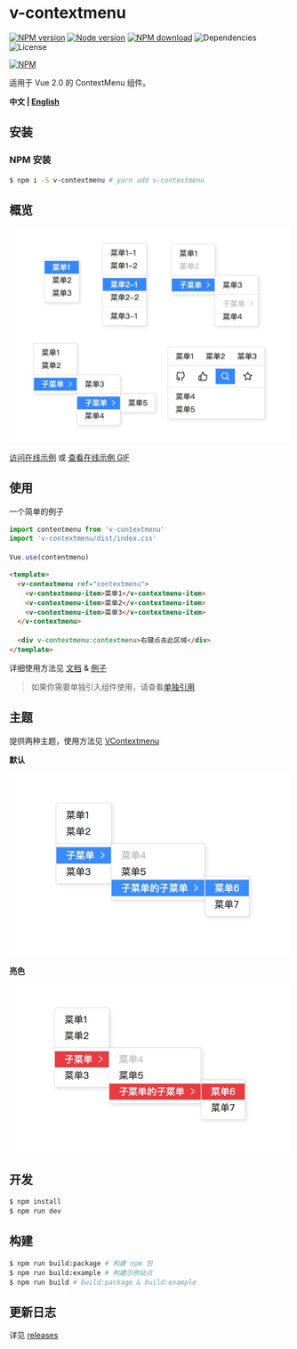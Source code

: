 # v-contextmenu

[![NPM version][badge-npm-version]][url-npm]
[![Node version][badge-node-version]][url-npm]
[![NPM download][badge-npm-download]][url-npm]
![Dependencies][badge-dependencies]
![License][badge-license]

[![NPM][image-npm]][url-npm]

适用于 Vue 2.0 的 ContextMenu 组件。

**中文 | [English](./README_en.md)**

## 安装

<!-- ### CDN 引入

可通过 [unpkg.com/v-contextmenu](https://unpkg.com/v-contextmenu/) 获取最新版本的资源，在页面中引入相应 js 和 css 文件即可。 -->

<!-- ``` html -->
<!-- 引入样式 -->
<!-- <link rel="stylesheet" href="https://unpkg.com/v-contextmenu/dist/index.css"> -->
<!-- 引入组件库 -->
<!-- <script src="https://unpkg.com/v-contextmenu/dist/index.js"></script>
``` -->

<!-- > 建议使用 NPM 安装 -->

### NPM 安装

```bash
$ npm i -S v-contextmenu # yarn add v-contextmenu
```

## 概览

![概览](./docs/images/gallery.jpg)

[访问在线示例](https://xbt1.github.io/v-contextmenu) 或 [查看在线示例 GIF](./docs/images/example.gif)

## 使用

一个简单的例子

```javascript
import contentmenu from 'v-contextmenu'
import 'v-contextmenu/dist/index.css'

Vue.use(contentmenu)
```

```html
<template>
  <v-contextmenu ref="contextmenu">
    <v-contextmenu-item>菜单1</v-contextmenu-item>
    <v-contextmenu-item>菜单2</v-contextmenu-item>
    <v-contextmenu-item>菜单3</v-contextmenu-item>
  </v-contextmenu>

  <div v-contextmenu:contextmenu>右键点击此区域</div>
</template>
```

详细使用方法见 [文档](./docs/usage.md) & [例子](./examples)

> 如果你需要单独引入组件使用，请查看[单独引用](./examples/Stoneless.vue)

## 主题

提供两种主题，使用方法见 [VContextmenu](./docs/usage.md#vcontextmenu)

**默认**

![default](./docs/images/default.jpg)

**亮色**

![bright](./docs/images/bright.jpg)

## 开发

```bash
$ npm install
$ npm run dev
```

## 构建

```bash
$ npm run build:package # 构建 npm 包
$ npm run build:example # 构建示例站点
$ npm run build # build:package & build:example
```

## 更新日志

详见 [releases][url-releases]


[badge-npm-version]: https://img.shields.io/npm/v/v-contextmenu.svg
[badge-node-version]: https://img.shields.io/node/v/v-contextmenu.svg
[badge-npm-download]: https://img.shields.io/npm/dt/v-contextmenu.svg
[badge-license]: https://img.shields.io/github/license/xbt1/v-contextmenu.svg
[badge-dependencies]: https://img.shields.io/david/dev/xbt1/v-contextmenu.svg

[url-npm]: https://npmjs.org/package/v-contextmenu
[url-dependencies]: https://david-dm.org/vkbansal/v-contextmenu
[url-releases]: https://github.com/XBT1/v-contextmenu/releases

[image-npm]: https://nodei.co/npm/v-contextmenu.png
